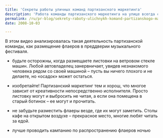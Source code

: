 ```yaml
---
title: 'Секреты работы уличных команд партизанского маркетинга'
description: 'Работа команды партизанского маркетинга на улице всегда сопряжена с некоторым риском. Многие не любят биллборды, но никто не выражает свое недовольство  - рабочим, которые этот биллборд устанавливают. Потому что понятно, что люди делают. Работа партизан  - совсем другое дело, она может включать в себя самые необычные действия, так что надо быть очень осторожным, чтобы не вызвать недовольство жителей города.'
permalink: /ru/pr-blog/sekrety-raboty-ulichnykh-komand-partizanskogo-marketinga
date: 2008-10-03

---
```


В этом видео анализировалась такая деятельность партизанской команды, как размещение флаеров в преддверии музыкального фестиваля.

 - будьте осторожны, когда размещаете листовки на ветровом стекле машин. Любой автовладелец занервничает, увидев незнакомого человека рядом со своей машиной – пусть вы ничего плохого и не делаете, но «осадок» может остаться.

 - изобретайте! Партизанский маркетинг тем и хорош, что многое зависит от креативности непосредственно исполнителя. Просто листовку могут и выбросить не читая, а если она помещена в старый ботинок – ее могут и прочитать.

 - не забудьте разместить флаеры везде, где их могут заметить. Столы кафе на открытом воздухе – прекрасное место, многие любят читать за едой.

 - лучше проводить кампанию по распространению флаеров ночью

<object width="425" height="344"><param name="movie" value="https://www.youtube.com/v/zP5qO6jYccA&hl=ru&fs=1"><param name="wmode" value="transparent"><embed src="https://www.youtube.com/v/zP5qO6jYccA&amp;hl=ru&amp;fs=1" type="application/x-shockwave-flash" width="425" height="344"></embed></object>

